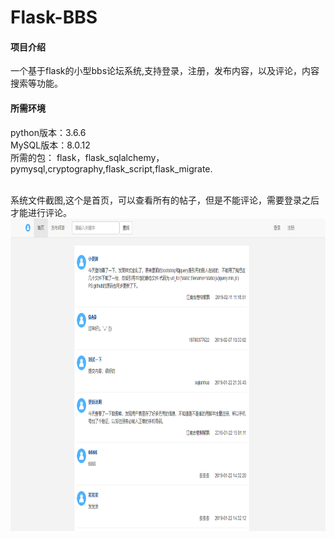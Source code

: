 # Flask-BBS
#### 项目介绍

一个基于flask的小型bbs论坛系统,支持登录，注册，发布内容，以及评论，内容搜索等功能。
#### 所需环境
python版本：3.6.6  
MySQL版本：8.0.12  
所需的包：  flask，flask_sqlalchemy，pymysql,cryptography,flask_script,flask_migrate.

<br>系统文件截图,这个是首页，可以查看所有的帖子，但是不能评论，需要登录之后才能进行评论。
<img src ="https://github.com/ArvinLimeng/Flask-BBS/blob/master/bbs.png" height="500px">
